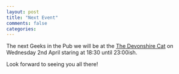 ```yaml
---
layout: post
title: "Next Event"
comments: false
categories: 
---
```

The next Geeks in the Pub we will be at the [The Devonshire Cat](http://www.devonshirecat.co.uk/) on Wednesday 2nd April staring at 18:30 until 23:00ish.

Look forward to seeing you all there!
